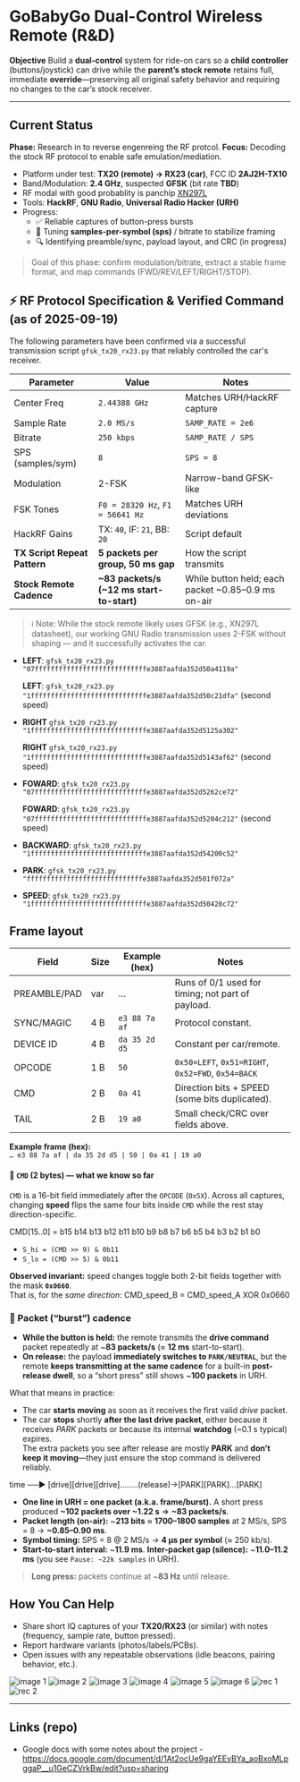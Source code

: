 # GoBabyGo Dual-Control Wireless Remote (R\&D)

**Objective**
Build a **dual-control** system for ride-on cars so a **child controller** (buttons/joystick) can drive while the **parent’s stock remote** retains full, immediate **override**—preserving all original safety behavior and requiring no changes to the car’s stock receiver.

---

## Current Status

**Phase:** Research in to reverse engenreing the RF protcol.
**Focus:** Decoding the stock RF protocol to enable safe emulation/mediation.

* Platform under test: **TX20 (remote) → RX23 (car)**, FCC ID **2AJ2H-TX10**
* Band/Modulation: **2.4 GHz**, suspected **GFSK** (bit rate **TBD**)
* RF modal with good probablity is panchip [XN297L](https://www.panchip.com/static/upload/file/20190916/1568621331607821.pdf)
* Tools: **HackRF**, **GNU Radio**, **Universal Radio Hacker (URH)**
* Progress:
  * ✅ Reliable captures of button-press bursts
  * 🔄 Tuning **samples-per-symbol (sps)** / bitrate to stabilize framing
  * 🔍 Identifying preamble/sync, payload layout, and CRC (in progress)

> Goal of this phase: confirm modulation/bitrate, extract a stable frame format, and map commands (FWD/REV/LEFT/RIGHT/STOP).

## ⚡️ RF Protocol Specification & Verified Command (as of 2025-09-19)
The following parameters have been confirmed via a successful transmission script `gfsk_tx20_rx23.py` that reliably controlled the car's receiver.

| Parameter                   | Value                                | Notes                          |
| --------------------------- | ------------------------------------ | ------------------------------ |
| Center Freq                 | `2.44388 GHz`                        | Matches URH/HackRF capture     |
| Sample Rate                 | `2.0 MS/s`                           | `SAMP_RATE = 2e6`              |
| Bitrate                     | `250 kbps`                           | `SAMP_RATE / SPS`              |
| SPS (samples/sym)           | `8`                                  | `SPS = 8`                      |
| Modulation                  | 2-FSK                                | Narrow-band GFSK-like          |
| FSK Tones                   | `F0 = 28320 Hz`, `F1 = 56641 Hz`     | Matches URH deviations         |
| HackRF Gains                | TX: `40`, IF: `21`, BB: `20`         | Script default                 |
| **TX Script Repeat Pattern**| **5 packets per group, 50 ms gap**   | How the script transmits       |
| **Stock Remote Cadence**    | **~83 packets/s (~12 ms start-to-start)** | While button held; each packet ~0.85–0.9 ms on-air |


> ℹ️ Note: While the stock remote likely uses GFSK (e.g., XN297L datasheet), our working GNU Radio transmission uses 2-FSK without shaping — and it successfully activates the car.

* **LEFT**: `gfsk_tx20_rx23.py "07ffffffffffffffffffffffffffffe3887aafda352d50a4119a"`
  
  **LEFT**: `gfsk_tx20_rx23.py "1fffffffffffffffffffffffffffffe3887aafda352d50c21dfa"` (second speed)


* **RIGHT** `gfsk_tx20_rx23.py "1fffffffffffffffffffffffffffffe3887aafda352d5125a302"`

  **RIGHT** `gfsk_tx20_rx23.py "1fffffffffffffffffffffffffffffe3887aafda352d5143af62"` (second speed)

* **FOWARD**: `gfsk_tx20_rx23.py "07ffffffffffffffffffffffffffffe3887aafda352d5262ce72"`

  **FOWARD**: `gfsk_tx20_rx23.py "07ffffffffffffffffffffffffffffe3887aafda352d5204c212"` (second speed)

* **BACKWARD**: `gfsk_tx20_rx23.py "1fffffffffffffffffffffffffffffe3887aafda352d54200c52"`

* **PARK**: `gfsk_tx20_rx23.py  "fffffffffffffffffffffffffffffe3887aafda352d501f072a"`

* **SPEED**: `gfsk_tx20_rx23.py "1fffffffffffffffffffffffffffffe3887aafda352d50428c72"`

## Frame layout

| Field        | Size   | Example (hex)       | Notes                                              |
|--------------|--------|---------------------|----------------------------------------------------|
| PREAMBLE/PAD | var    | …                   | Runs of 0/1 used for timing; not part of payload. |
| SYNC/MAGIC   | 4 B    | `e3 88 7a af`       | Protocol constant.                                 |
| DEVICE ID    | 4 B    | `da 35 2d d5`       | Constant per car/remote.                           |
| OPCODE       | 1 B    | `50`                | `0x50=LEFT`, `0x51=RIGHT`, `0x52=FWD`, `0x54=BACK` |
| CMD          | 2 B    | `0a 41`             | Direction bits + SPEED (some bits duplicated).     |
| TAIL         | 2 B    | `19 a0`             | Small check/CRC over fields above.                 |

**Example frame (hex):**  
`… e3 88 7a af | da 35 2d d5 | 50 | 0a 41 | 19 a0`

#### 🧩 `CMD` (2 bytes) — what we know so far
`CMD` is a 16-bit field immediately after the `OPCODE` (`0x5X`). Across all captures, changing **speed** flips the same four bits inside `CMD` while the rest stay direction-specific.

CMD[15..0] = b15 b14 b13 b12 b11 b10 b9 b8 b7 b6 b5 b4 b3 b2 b1 b0
- `S_hi = (CMD >> 9) & 0b11`
- `S_lo = (CMD >> 5) & 0b11`

**Observed invariant:** speed changes toggle both 2-bit fields together with the mask **`0x0660`**.  
That is, for the *same direction*:
CMD_speed_B = CMD_speed_A XOR 0x0660

### 📡 Packet (“burst”) cadence 
- **While the button is held:** the remote transmits the **drive command** packet repeatedly at ~**83 packets/s** (≈ **12 ms** start-to-start).
- **On release:** the payload **immediately switches to `PARK/NEUTRAL`**, but the remote **keeps transmitting at the same cadence** for a built-in **post-release dwell**, so a “short press” still shows ~**100 packets** in URH.

What that means in practice:

- The car **starts moving** as soon as it receives the first valid *drive* packet.
- The car **stops** shortly **after the last drive packet**, either because it receives *PARK* packets or because its internal **watchdog** (~0.1 s typical) expires.  
  The extra packets you see after release are mostly **PARK** and **don’t keep it moving**—they just ensure the stop command is delivered reliably.

time ──▶ [drive][drive][drive]........(release)→[PARK][PARK]...[PARK]

* **One line in URH = one packet (a.k.a. frame/burst).**
  A short press produced **\~102 packets over \~1.22 s** ⇒ **\~83 packets/s**.
* **Packet length (on-air):** \~**213 bits** ≈ **1700–1800 samples** at 2 MS/s, SPS = 8 → **\~0.85–0.90 ms**.
* **Symbol timing:** SPS = 8 @ 2 MS/s → **4 µs per symbol** (≈ 250 kb/s).
* **Start-to-start interval:** \~**11.9 ms**.
  **Inter-packet gap (silence):** \~**11.0–11.2 ms** (you see `Pause: ~22k samples` in URH).

> **Long press:** packets continue at \~**83 Hz** until release.


## How You Can Help

* Share short IQ captures of your **TX20/RX23** (or similar) with notes (frequency, sample rate, button pressed).
* Report hardware variants (photos/labels/PCBs).
* Open issues with any repeatable observations (idle beacons, pairing behavior, etc.).

![image 1](img/image1.jpg)
![image 2](img/image2.jpg)
![image 3](img/image3.jpg)
![image 4](img/image4.jpg)
![image 5](img/image5.jpg)
![image 6](img/image6.jpg)
![rec 1](img/rec1.png)
![rec 2](img/rec2.png)

---

## Links (repo)

* Google docs with some notes about the project -  https://docs.google.com/document/d/1At2ocUe9gaYEEyBYa_aoBxoMLpggaP__u1GeCZVrkBw/edit?usp=sharing

